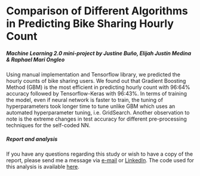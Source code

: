 # Comparison of Different Algorithms in Predicting Bike Sharing Hourly Count
##### Machine Learning 2.0 mini-project by Justine Bu&ntilde;o, Elijah Justin Medina & Raphael Mari Ongleo

Using manual implementation and Tensorflow library, we predicted the hourly counts of bike sharing users. We found out that Gradient Boosting Method (GBM)
is the most efficient in predicting hourly count with 96:64% accuracy followed
by Tensorflow-Keras with 96:43%. In terms of training the model, even if neural
network is faster to train, the tuning of hyperparameters took longer time to tune
unlike GBM which uses an automated hyperparameter tuning, i.e. GridSearch.
Another observation to note is the extreme changes in test accuracy for different
pre-processing techniques for the self-coded NN.

##### Report and analysis

If you have any questions regarding this study or wish to have a copy of the report, please send me a message via <a href="mailto:elijahjustinmedina@gmail.com">e-mail</a> or <a href="https://www.linkedin.com/in/elijah-justin-medina/">LinkedIn</a>. The code used for this analysis is available <a href="https://github.com/ejmmedina/bike-sharing-nn/blob/master/bike-sharing.md">here</a>.

